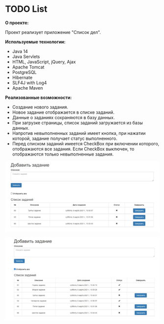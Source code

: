 
# TODO List 

**О проекте:**

Проект реализует приложение "Список дел".

**Используемые технологии:**

- Java 14
- Java Servlets
- HTML, JavaScript, jQuery, Ajax
- Apache Tomcat
- PostgreSQL
- Hibernate
- SLF4J with Log4
- Apache Maven

**Реализованные возможности:**

- Создание нового задания.
- Новое задание отображается в списке заданий.
- Данные о заданиях сохраняются в базу данных.
- При загрузке страницы, список заданий загружается из базы данных.
- Напротив невыполненных заданий имеет кнопка, при нажатии которой, задание получает статус выполненного.
- Перед списком заданий имеется CheckBox при включении которого, отображаются все задания.
Если CheckBox выключен, то отображаются только невыполненные задания.

![Screenshot](./images/1.jpg)

![Screenshot](./images/2.jpg)